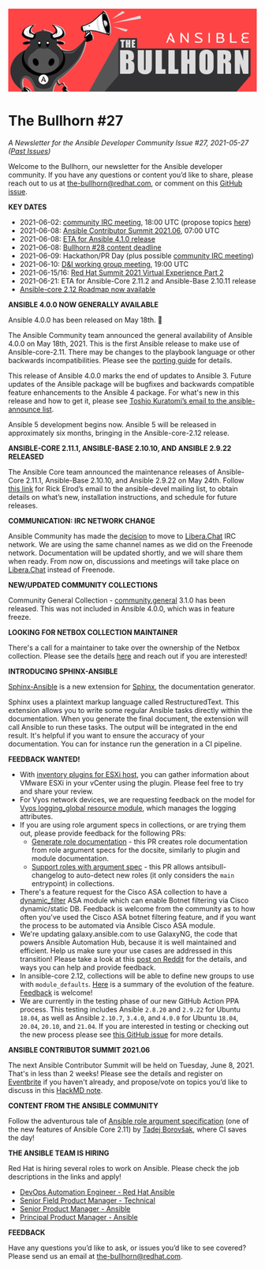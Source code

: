 ![](../assets/img/bullhorn-banner-mango.png)

# The Bullhorn #27

*A Newsletter for the Ansible Developer Community*
*Issue #27, 2021-05-27 ([Past Issues](https://us19.campaign-archive.com/home/?u=56d874e027110e35dea0e03c1&id=d6635f5420))*

Welcome to the Bullhorn, our newsletter for the Ansible developer community. If you have any questions or content you’d like to share, please reach out to us at the-bullhorn@redhat.com, or comment on this [GitHub issue](https://github.com/ansible/community/issues/546).

**KEY DATES**

* 2021-06-02: [community IRC meeting](https://github.com/ansible/community/issues/539), 18:00 UTC (propose topics [here](https://github.com/ansible-community/community-topics/issues))
* 2021-06-08: [Ansible Contributor Summit 2021.06](https://www.eventbrite.com/e/ansible-contributor-summit-202106-registration-152686374055?aff=bullhorn), 07:00 UTC
* 2021-06-08: [ETA for Ansible 4.1.0 release](https://docs.ansible.com/ansible/devel/roadmap/COLLECTIONS_4.html)
* 2021-06-08: [Bullhorn #28 content deadline](https://github.com/ansible/community/issues/546)
* 2021-06-09: Hackathon/PR Day (plus possible [community IRC meeting](https://github.com/ansible/community/issues/539))
* 2021-06-10: [D&I working group meeting](https://github.com/ansible/community/issues/577), 19:00 UTC
* 2021-06-15/16: [Red Hat Summit 2021 Virtual Experience Part 2](https://www.redhat.com/en/summit)
* 2021-06-21: ETA for Ansible-Core 2.11.2 and Ansible-Base 2.10.11 release
* [Ansible-core 2.12 Roadmap now available](https://docs.ansible.com/ansible-core/devel/roadmap/ROADMAP_2_12.html)

**ANSIBLE 4.0.0 NOW GENERALLY AVAILABLE**

Ansible 4.0.0 has been released on May 18th. 🎉

The Ansible Community team announced the general availability of Ansible 4.0.0 on May 18th, 2021. This is the first Ansible release to make use of Ansible-core-2.11. There may be changes to the playbook language or other backwards incompatibilities. Please see the [porting guide](https://docs.ansible.com/ansible/devel/porting_guides/porting_guide_4.html) for details.

This release of Ansible 4.0.0 marks the end of updates to Ansible 3. Future updates of the Ansible package will be bugfixes and backwards compatible feature enhancements to the Ansible 4 package. For what's new in this release and how to get it, please see [Toshio Kuratomi’s email to the ansible-announce list](https://groups.google.com/g/ansible-announce/c/H7LvB-uYMWg). 

Ansible 5 development begins now. Ansible 5 will be released in approximately six months, bringing in the Ansible-core-2.12 release.

**ANSIBLE-CORE 2.11.1, ANSIBLE-BASE 2.10.10, AND ANSIBLE 2.9.22 RELEASED**

The Ansible Core team announced the maintenance releases of Ansible-Core 2.11.1, Ansible-Base 2.10.10, and Ansible 2.9.22 on May 24th. Follow [this link](https://groups.google.com/g/ansible-devel/c/bu64VgA_Qc0) for Rick Elrod’s email to the ansible-devel mailing list, to obtain details on what’s new, installation instructions, and schedule for future releases.

**COMMUNICATION: IRC NETWORK CHANGE**

Ansible Community has made the [decision](https://github.com/ansible-community/community-topics/issues/19) to move to [Libera.Chat](https://libera.chat/) IRC network. We are using the same channel names as we did on the Freenode network. Documentation will be updated shortly, and we will share them when ready. From now on, discussions and meetings will take place on [Libera.Chat](https://libera.chat/) instead of Freenode.

**NEW/UPDATED COMMUNITY COLLECTIONS**

Community General Collection - [community.general](https://galaxy.ansible.com/community/general) 3.1.0 has been released. This was not included in Ansible 4.0.0, which was in feature freeze.

**LOOKING FOR NETBOX COLLECTION MAINTAINER**

There's a call for a maintainer to take over the ownership of the Netbox collection. Please see the details [here](https://github.com/netbox-community/ansible_modules/discussions/526) and reach out if you are interested!

**INTRODUCING SPHINX-ANSIBLE**

[Sphinx-Ansible](https://github.com/ansible-community/sphinx-ansible) is a new extension for [Sphinx](https://www.sphinx-doc.org/en/master/index.html), the documentation generator.

Sphinx uses a plaintext markup language called RestructuredText. This extension allows you to write some regular Ansible tasks directly within the documentation. When you generate the final document, the extension will call Ansible to run these tasks. The output will be integrated in the end result. It's helpful if you want to ensure the accuracy of your documentation. You can for instance run the generation in a CI pipeline.

**FEEDBACK WANTED!**

* With [inventory plugins for ESXi host](https://github.com/ansible-collections/community.vmware/pull/674), you can gather information about VMware ESXi in your vCenter using the plugin. Please feel free to try and share your review.
* For Vyos network devices, we are requesting feedback on the model for [Vyos logging_global resource module](https://github.com/ansible-network/resource_module_models/pull/132), which manages the logging attributes.
* If you are using role argument specs in collections, or are trying them out, please provide feedback for the following PRs:
    - [Generate role documentation](https://github.com/ansible-community/antsibull/pull/272) - this PR creates role documentation from role argument specs for the docsite, similarly to plugin and module documentation.
    - [Support roles with argument spec](https://github.com/ansible-community/antsibull-changelog/pull/55) - this PR allows antsibull-changelog to auto-detect new roles (it only considers the `main` entrypoint) in collections.
* There's a feature request for the Cisco ASA collection to have a [dynamic_filter](https://github.com/ansible-collections/cisco.asa/issues/115) ASA module which can enable Botnet filtering via Cisco dynamic/static DB. Feedback is welcome from the community as to how often you've used the Cisco ASA botnet filtering feature, and if you want the process to be automated via Ansible Cisco ASA module.
* We're updating galaxy.ansible.com to use GalaxyNG, the code that powers Ansible Automation Hub, because it is well maintained and efficient. Help us make sure your use cases are addressed in this transition! Please take a look at this [post on Reddit](https://www.reddit.com/r/ansible/comments/na4end/ansible_community_galaxy_next_steps_help_needed/) for the details, and ways you can help and provide feedback.
* In ansible-core 2.12, collections will be able to define new groups to use with `module_defaults`. [Here](https://gist.github.com/s-hertel/725ecc719b5301e76c571aca58d39bd3) is a summary of the evolution of the feature. [Feedback](https://github.com/ansible/ansible/pull/74039) is welcome!
* We are currently in the testing phase of our new GitHub Action PPA process. This testing includes Ansible `2.8.20` and `2.9.22` for Ubuntu `18.04`, as well as Ansible `2.10.7`, `3.4.0`, and `4.0.0` for Ubuntu `18.04`, `20.04`, `20.10`, and `21.04`. If you are interested in testing or checking out the new process please see [this GitHub issue](https://github.com/ansible-community/ppa/issues/1) for more details.

**ANSIBLE CONTRIBUTOR SUMMIT 2021.06**

The next Ansible Contributor Summit will be held on Tuesday, June 8, 2021. That's in less than 2 weeks! Please see the details and register on [Eventbrite](https://www.eventbrite.com/e/ansible-contributor-summit-202106-registration-152686374055?aff=bullhorn) if you haven't already, and propose/vote on topics you’d like to discuss in this [HackMD note](https://hackmd.io/@ansible-community/contrib-summit-202106).

**CONTENT FROM THE ANSIBLE COMMUNITY**

Follow the adventurous tale of [Ansible role argument specification](https://steampunk.si/blog/ansible-role-argument-specification/) (one of the new features of Ansible Core 2.11) by [Tadej Borovšak](https://github.com/tadeboro), where CI saves the day!

**THE ANSIBLE TEAM IS HIRING**

Red Hat is hiring several roles to work on Ansible. Please check the job descriptions in the links and apply!

* [DevOps Automation Engineer - Red Hat Ansible](https://global-redhat.icims.com/jobs/82487/devops-automation-engineer---red-hat-ansible/job)
* [Senior Field Product Manager - Technical](https://us-redhat.icims.com/jobs/82489/senior-product-manager---technical/job)
* [Senior Product Manager - Ansible](https://us-redhat.icims.com/jobs/82490/senior-product-manager---technical/job)
* [Principal Product Manager - Ansible](https://us-redhat.icims.com/jobs/86158/principal-product-manager---technical/job)

**FEEDBACK**

Have any questions you’d like to ask, or issues you’d like to see covered? Please send us an email at the-bullhorn@redhat.com.

